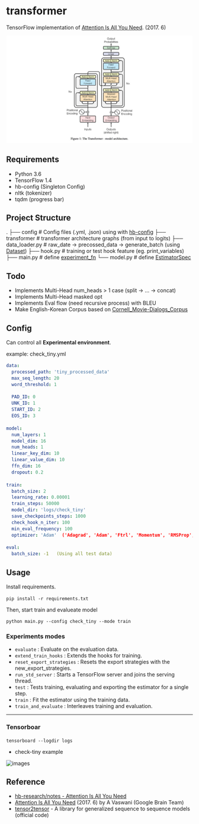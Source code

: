 # transformer

TensorFlow implementation of [Attention Is All You Need](https://arxiv.org/abs/1706.03762). (2017. 6)

![images](images/transformer-architecture.jpg)


## Requirements

- Python 3.6
- TensorFlow 1.4
- hb-config (Singleton Config)
- nltk (tokenizer)
- tqdm (progress bar)


## Project Structure

  .
    ├── config                  # Config files (.yml, .json) using with [hb-config](https://github.com/hb-research/hb-config)
    ├── transformer             # transformer architecture graphs (from input to logits)
    ├── data_loader.py          # raw_date -> precossed_data -> generate_batch (using [Dataset](https://www.tensorflow.org/api_docs/python/tf/data/Dataset#from_generator))
    ├── hook.py                 # training or test hook feature (eg. print_variables)
    ├── main.py                 # define [experiment_fn](https://www.tensorflow.org/api_docs/python/tf/contrib/learn/Experiment)
    └── model.py                # define [EstimatorSpec](https://www.tensorflow.org/api_docs/python/tf/estimator/EstimatorSpec)      

## Todo

- Implements Multi-Head num_heads > 1 case (split -> ... -> concat)
- Implements Multi-Head masked opt
- Implements Eval flow (need recursive process) with BLEU
- Make English-Korean Corpus based on [Cornell_Movie-Dialogs_Corpus](https://www.cs.cornell.edu/~cristian/Cornell_Movie-Dialogs_Corpus.html)


## Config

Can control all **Experimental environment**.

example: check_tiny.yml

```yml
data:
  processed_path: 'tiny_processed_data'
  max_seq_length: 20
  word_threshold: 1

  PAD_ID: 0
  UNK_ID: 1
  START_ID: 2
  EOS_ID: 3

model:
  num_layers: 1
  model_dim: 16
  num_heads: 1
  linear_key_dim: 10
  linear_value_dim: 10
  ffn_dim: 16
  dropout: 0.2

train:
  batch_size: 2
  learning_rate: 0.00001
  train_steps: 50000
  model_dir: 'logs/check_tiny'
  save_checkpoints_steps: 1000
  check_hook_n_iter: 100
  min_eval_frequency: 100
  optimizer: 'Adam'  ('Adagrad', 'Adam', 'Ftrl', 'Momentum', 'RMSProp', 'SGD')

eval:
  batch_size: -1   (Using all test data)
```

## Usage

Install requirements.

```pip install -r requirements.txt```

Then, start train and evalueate model
```
python main.py --config check_tiny --mode train
```

### Experiments modes

- `evaluate` : Evaluate on the evaluation data.
- `extend_train_hooks` : Extends the hooks for training.
- `reset_export_strategies` : Resets the export strategies with the new_export_strategies.
- `run_std_server` : Starts a TensorFlow server and joins the serving thread.
- `test` : Tests training, evaluating and exporting the estimator for a single step.
- `train` : Fit the estimator using the training data.
- `train_and_evaluate` : Interleaves training and evaluation.

---

### Tensorboar

```tensorboard --logdir logs```

- check-tiny example

![images](images/check-tiny-loss.png)


## Reference

- [hb-research/notes - Attention Is All You Need](https://github.com/hb-research/notes)
- [Attention Is All You Need](https://arxiv.org/abs/1706.03762) (2017. 6) by A Vaswani (Google Brain Team)
- [tensor2tensor](https://github.com/tensorflow/tensor2tensor) - A library for generalized sequence to sequence models (official code)
